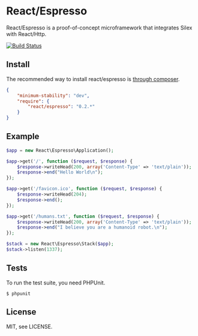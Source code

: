 # React/Espresso

React/Espresso is a proof-of-concept microframework that integrates Silex with
React/Http.

[![Build Status](https://secure.travis-ci.org/reactphp/espresso.png?branch=master)](http://travis-ci.org/reactphp/espresso)

## Install

The recommended way to install react/espresso is [through
composer](http://getcomposer.org).

```JSON
{
    "minimum-stability": "dev",
    "require": {
        "react/espresso": "0.2.*"
    }
}
```

## Example

```php
$app = new React\Espresso\Application();

$app->get('/', function ($request, $response) {
    $response->writeHead(200, array('Content-Type' => 'text/plain'));
    $response->end("Hello World\n");
});

$app->get('/favicon.ico', function ($request, $response) {
    $response->writeHead(204);
    $response->end();
});

$app->get('/humans.txt', function ($request, $response) {
    $response->writeHead(200, array('Content-Type' => 'text/plain'));
    $response->end("I believe you are a humanoid robot.\n");
});

$stack = new React\Espresso\Stack($app);
$stack->listen(1337);
```

## Tests

To run the test suite, you need PHPUnit.

    $ phpunit

## License

MIT, see LICENSE.
